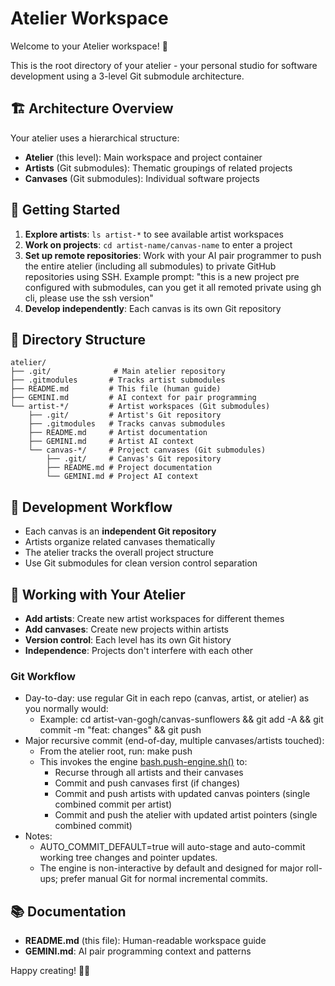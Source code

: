 # Atelier Workspace

Welcome to your Atelier workspace! 🎨

This is the root directory of your atelier - your personal studio for software development using a 3-level Git submodule architecture.

## 🏗️ Architecture Overview

Your atelier uses a hierarchical structure:
- **Atelier** (this level): Main workspace and project container
- **Artists** (Git submodules): Thematic groupings of related projects
- **Canvases** (Git submodules): Individual software projects

## 🚀 Getting Started

1. **Explore artists**: `ls artist-*` to see available artist workspaces
2. **Work on projects**: `cd artist-name/canvas-name` to enter a project
3. **Set up remote repositories**: Work with your AI pair programmer to push the entire atelier (including all submodules) to private GitHub repositories using SSH. Example prompt: "this is a new project pre configured with submodules, can you get it all remoted private using gh cli, please use the ssh version"
4. **Develop independently**: Each canvas is its own Git repository

## 📁 Directory Structure

```
atelier/
├── .git/              # Main atelier repository
├── .gitmodules       # Tracks artist submodules
├── README.md         # This file (human guide)
├── GEMINI.md         # AI context for pair programming
└── artist-*/         # Artist workspaces (Git submodules)
    ├── .git/         # Artist's Git repository
    ├── .gitmodules   # Tracks canvas submodules
    ├── README.md     # Artist documentation
    ├── GEMINI.md     # Artist AI context
    └── canvas-*/     # Project canvases (Git submodules)
        ├── .git/     # Canvas's Git repository
        ├── README.md # Project documentation
        └── GEMINI.md # Project AI context
```

## 🔧 Development Workflow

- Each canvas is an **independent Git repository**
- Artists organize related canvases thematically
- The atelier tracks the overall project structure
- Use Git submodules for clean version control separation

## 🎨 Working with Your Atelier

- **Add artists**: Create new artist workspaces for different themes
- **Add canvases**: Create new projects within artists
- **Version control**: Each level has its own Git history
- **Independence**: Projects don't interfere with each other

### Git Workflow

- Day-to-day: use regular Git in each repo (canvas, artist, or atelier) as you normally would:
  - Example: cd artist-van-gogh/canvas-sunflowers && git add -A && git commit -m "feat: changes" && git push
- Major recursive commit (end-of-day, multiple canvases/artists touched):
  - From the atelier root, run: make push
  - This invokes the engine [bash.push-engine.sh()](util/git/push-engine.sh:1) to:
    - Recurse through all artists and their canvases
    - Commit and push canvases first (if changes)
    - Commit and push artists with updated canvas pointers (single combined commit per artist)
    - Commit and push the atelier with updated artist pointers (single combined commit)
- Notes:
  - AUTO_COMMIT_DEFAULT=true will auto-stage and auto-commit working tree changes and pointer updates.
  - The engine is non-interactive by default and designed for major roll-ups; prefer manual Git for normal incremental commits.

## 📚 Documentation

- **README.md** (this file): Human-readable workspace guide
- **GEMINI.md**: AI pair programming context and patterns

Happy creating! 🎨✨